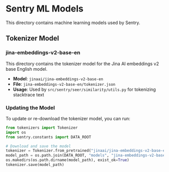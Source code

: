 # Sentry ML Models

This directory contains machine learning models used by Sentry.

## Tokenizer Model

### jina-embeddings-v2-base-en

This directory contains the tokenizer model for the Jina AI embeddings v2 base English model.

- **Model**: `jinaai/jina-embeddings-v2-base-en`
- **File**: `jina-embeddings-v2-base-en/tokenizer.json`
- **Usage**: Used by `src/sentry/seer/similarity/utils.py` for tokenizing stacktrace text

### Updating the Model

To update or re-download the tokenizer model, you can run:

```python
from tokenizers import Tokenizer
import os
from sentry.constants import DATA_ROOT

# Download and save the model
tokenizer = Tokenizer.from_pretrained("jinaai/jina-embeddings-v2-base-en")
model_path = os.path.join(DATA_ROOT, "models", "jina-embeddings-v2-base-en", "tokenizer.json")
os.makedirs(os.path.dirname(model_path), exist_ok=True)
tokenizer.save(model_path)
```
